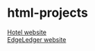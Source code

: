 # html-projects
<a href="https://manismk.github.io/html-projects/hotel_website/">Hotel website</a>
</br>
<a href="https://edgeledger-mani.herokuapp.com/index.html">EdgeLedger website</a>

